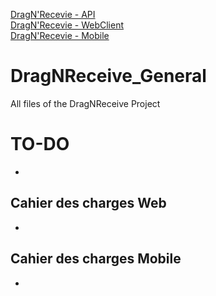 [DragN'Recevie - API](https://github.com/KadenHD/DragNReceive_API/)<br>
[DragN'Recevie - WebClient](https://github.com/KadenHD/DragNReceive_WebClient/)<br>
[DragN'Recevie - Mobile](https://github.com/KadenHD/DragNReceive_Mobile/)

# DragNReceive_General

 All files of the DragNReceive Project

# TO-DO

- 

## Cahier des charges Web

- 

## Cahier des charges Mobile

- 
